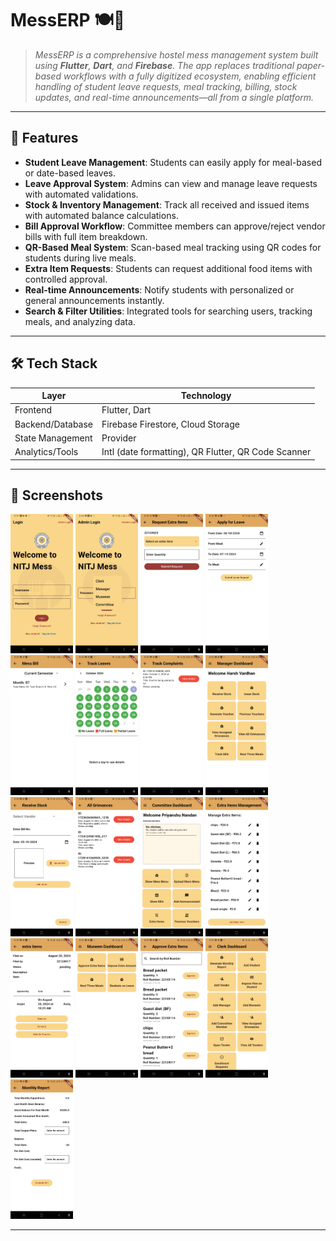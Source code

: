 # MessERP 🍽️📲

> *MessERP is a comprehensive hostel mess management system built using **Flutter**, **Dart**, and **Firebase**. The app replaces traditional paper-based workflows with a fully digitized ecosystem, enabling efficient handling of student leave requests, meal tracking, billing, stock updates, and real-time announcements—all from a single platform.*

---

## 🚀 Features

- **Student Leave Management**: Students can easily apply for meal-based or date-based leaves.
- **Leave Approval System**: Admins can view and manage leave requests with automated validations.
- **Stock & Inventory Management**: Track all received and issued items with automated balance calculations.
- **Bill Approval Workflow**: Committee members can approve/reject vendor bills with full item breakdown.
- **QR-Based Meal System**: Scan-based meal tracking using QR codes for students during live meals.
- **Extra Item Requests**: Students can request additional food items with controlled approval.
- **Real-time Announcements**: Notify students with personalized or general announcements instantly.
- **Search & Filter Utilities**: Integrated tools for searching users, tracking meals, and analyzing data.

---

## 🛠️ Tech Stack

| Layer               | Technology                  |
|--------------------|-----------------------------|
| Frontend           | Flutter, Dart               |
| Backend/Database   | Firebase Firestore, Cloud Storage |
| State Management   | Provider                    |
| Analytics/Tools    | Intl (date formatting), QR Flutter, QR Code Scanner |

---

## 📸 Screenshots
<!-- <style>
  .screenshot-grid {
    display: flex;
    flex-wrap: wrap;
    gap: 32px;
    justify-content: center;
  }
  .screenshot-grid img {
    flex: 1 0 20%;
    max-height: 500px;
    height: auto;
    border-radius: 8px;
    box-shadow: 0 0 8px rgba(0,0,0,0.1);
  }
</style> -->

<div class="screenshot-grid">
  <img src="assets/images/screenshots/1.png" alt="Screenshot 1" width="100"/>
  <img src="assets/images/screenshots/2.png" alt="Screenshot 2" width="100"/>
  <img src="assets/images/screenshots/3.png" alt="Screenshot 3" width="100"/>
  <img src="assets/images/screenshots/4.png" alt="Screenshot 4" width="100"/>
  <img src="assets/images/screenshots/5.png" alt="Screenshot 5" width="100"/>
  <img src="assets/images/screenshots/6.png" alt="Screenshot 6" width="100"/>
  <img src="assets/images/screenshots/7.png" alt="Screenshot 7" width="100"/>
  <img src="assets/images/screenshots/8.png" alt="Screenshot 8" width="100"/>
  <img src="assets/images/screenshots/9.png" alt="Screenshot 9" width="100"/>
  <img src="assets/images/screenshots/10.png" alt="Screenshot 10" width="100"/>
  <img src="assets/images/screenshots/11.png" alt="Screenshot 11" width="100"/>
  <img src="assets/images/screenshots/12.png" alt="Screenshot 12" width="100"/>
  <img src="assets/images/screenshots/13.png" alt="Screenshot 13" width="100"/>
  <img src="assets/images/screenshots/14.png" alt="Screenshot 14" width="100"/>
  <img src="assets/images/screenshots/15.png" alt="Screenshot 15" width="100"/>
  <img src="assets/images/screenshots/16.png" alt="Screenshot 16" width="100"/>
  <img src="assets/images/screenshots/17.png" alt="Screenshot 17" width="100"/>
</div>






---

<!-- ## 🏗️ Folder Structure (Simplified) -->

